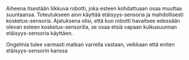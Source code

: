 Aiheena itsestään liikkuva robotti, joka esteen kohdattuaan osaa muuttaa suuntaansa. Toteutukseen aion käyttää etäisyys-sensoria ja mahdollisesti kosketus-sensoria. Ajatuksena olisi, että kun robotti havaitsee edessään olevan esteen kosketus-sensorilla, se osaa etsiä vapaan kulkusuunnan etäisyys-sensoria käyttäen.

Ongelmia tulee varmasti matkan varrella vastaan, veikkaan että eniten etäisyys-sensorin kanssa
